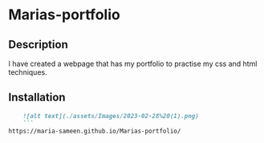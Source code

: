 # Marias-portfolio


## Description

I have created a webpage that has my portfolio to practise my css and html techniques.




## Installation


```md
    ![alt text](./assets/Images/2023-02-28%20(1).png)
    ```
https://maria-sameen.github.io/Marias-portfolio/